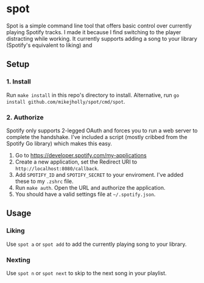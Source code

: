 # spot

Spot is a simple command line tool that offers basic control over currently playing Spotify tracks. I made it because I find switching to the player distracting while working. It currently supports adding a song to your library (Spotify's equivalent to liking) and

## Setup

### 1. Install

Run `make install` in this repo's directory to install. Alternative, run `go install github.com/mikejholly/spot/cmd/spot`.

### 2. Authorize

Spotify only supports 2-legged OAuth and forces you to run a web server to complete the handshake. I've included a script (mostly cribbed from the Spotify Go library) which makes this easy.

1. Go to https://developer.spotify.com/my-applications
1. Create a new application, set the Redirect URI to `http://localhost:8080/callback`.
1. Add `SPOTIFY_ID` and `SPOTIFY_SECRET` to your enviroment. I've added these to my `.zshrc` file.
1. Run `make auth`. Open the URL and authorize the application.
1. You should have a valid settings file at `~/.spotify.json`.

## Usage

### Liking

Use `spot a` or `spot add` to add the currently playing song to your library.

### Nexting

Use `spot n` or `spot next` to skip to the next song in your playlist.
